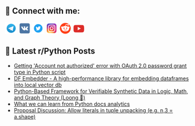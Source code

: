 ## 🔎 Connect with me:
[<img src="https://github.com/bullbesh/bullbesh/blob/main/images/Telegram.png" width="32" height="32" />](https://t.me/bullbesh)
[<img src="https://github.com/bullbesh/bullbesh/blob/main/images/VK.png" width="32" height="32" />](https://vk.com/bullbesh)
[<img src="https://github.com/bullbesh/bullbesh/blob/main/images/Twitter.png" width="32" height="32" />](https://twitter.com/bullbesh1)
[<img src="https://github.com/bullbesh/bullbesh/blob/main/images/Instagram.png" width="32" height="32" />](https://www.instagram.com/bullbesh)
[<img src="https://github.com/bullbesh/bullbesh/blob/main/images/Reddit.png" width="32" height="32" />](https://www.reddit.com/user/bullbesh)
[<img src="https://github.com/bullbesh/bullbesh/blob/main/images/YouTube.png" width="32" height="32" />](https://www.youtube.com/channel/UCtfjRs6uzgq5mfm8S06WTcg)

## 📕 Latest r/Python Posts
<!-- BLOG-POST-LIST:START -->
- [Getting &#39;Account not authorized&#39; error with OAuth 2.0 password grant type in Python script](https://www.reddit.com/r/Python/comments/1k0n5v5/getting_account_not_authorized_error_with_oauth/)
- [DF Embedder - A high-performance library for embedding dataframes into local vector db](https://www.reddit.com/r/Python/comments/1k0mpke/df_embedder_a_highperformance_library_for/)
- [Python-Based Framework for Verifiable Synthetic Data in Logic, Math, and Graph Theory &lpar;Loong 🐉&rpar;](https://www.reddit.com/r/Python/comments/1k0in78/pythonbased_framework_for_verifiable_synthetic/)
- [What we can learn from Python docs analytics](https://www.reddit.com/r/Python/comments/1k0icer/what_we_can_learn_from_python_docs_analytics/)
- [Proposal Discussion: Allow literals in tuple unpacking &lpar;e.g. n,3 = a.shape&rpar;](https://www.reddit.com/r/Python/comments/1k0ib53/proposal_discussion_allow_literals_in_tuple/)
<!-- BLOG-POST-LIST:END -->
